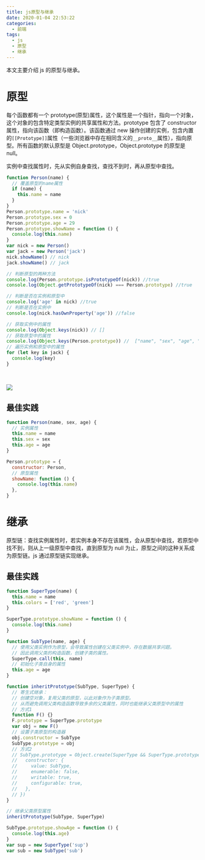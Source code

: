 ```yaml
---
title: js原型与继承
date: 2020-01-04 22:53:22
categories:
  - 前端
tags:
  - js
  - 原型
  - 继承
---
```


本文主要介绍 js 的原型与继承。

<!-- more -->

# 原型

每个函数都有一个 prototype(原型)属性，这个属性是一个指针，指向一个对象，这个对象的包含特定类型实例的共享属性和方法。prototype 包含了 constructor 属性，指向该函数（即构造函数）。该函数通过 new 操作创建的实例，包含内置的`[[Prototype]]`属性（一些浏览器中存在相同含义的`__proto__`属性），指向原型。所有函数的默认原型是 Object.prototype，Object.prototype 的原型是 null。

实例中查找属性时，先从实例自身查找，查找不到时，再从原型中查找。

```js
function Person(name) {
  // 覆盖原型的name属性
  if (name) {
    this.name = name
  }
}
Person.prototype.name = 'nick'
Person.prototype.sex = 0
Person.prototype.age = 29
Person.prototype.showName = function () {
  console.log(this.name)
}
var nick = new Person()
var jack = new Person('jack')
nick.showName() // nick
jack.showName() // jack

// 判断原型的两种方法
console.log(Person.prototype.isPrototypeOf(nick)) //true
console.log(Object.getPrototypeOf(nick) === Person.prototype) //true

// 判断是否在实例和原型中
console.log('age' in nick) //true
// 判断是否在实例中
console.log(nick.hasOwnProperty('age')) //false

// 获取实例中的属性
console.log(Object.keys(nick)) // []
// 获取原型中的属性
console.log(Object.keys(Person.prototype)) //  ["name", "sex", "age", "showName"]
// 遍历实例和原型中的属性
for (let key in jack) {
  console.log(key)
}
```

</br>

![](/medias/js-prototype/1.png)

## 最佳实践

```js
function Person(name, sex, age) {
  // 实例属性
  this.name = name
  this.sex = sex
  this.age = age
}

Person.prototype = {
  constructor: Person,
  // 原型属性
  showName: function () {
    console.log(this.name)
  },
}
```

# 继承

原型链：查找实例属性时，若实例本身不存在该属性，会从原型中查找，若原型中找不到，则从上一级原型中查找，直到原型为 null 为止，原型之间的这种关系成为原型链。js 通过原型链实现继承。

## 最佳实践

```js
function SuperType(name) {
  this.name = name
  this.colors = ['red', 'green']
}

SuperType.prototype.showName = function () {
  console.log(this.name)
}

function SubType(name, age) {
  // 使用父类实例作为原型，会导致属性创建在父类实例中，存在数据共享问题。
  // 因此调用父类的构造函数，创建子类的属性。
  SuperType.call(this, name)
  // 初始化子类自身的属性
  this.age = age
}

function inheritPrototype(SubType, SuperType) {
  // 寄生式继承：
  // 创建空对象，复用父类的原型，以此对象作为子类原型。
  // 从而避免调用父类构造函数导致多余的父类属性，同时也能继承父类原型中的属性
  // 方式1
  function F() {}
  F.prototype = SuperType.prototype
  var obj = new F()
  // 设置子类原型的构造器
  obj.constructor = SubType
  SubType.prototype = obj
  // 方式2
  // SubType.prototype = Object.create(SuperType && SuperType.prototype, {
  //   constructor: {
  //     value: SubType,
  //     enumerable: false,
  //     writable: true,
  //     configurable: true,
  //   },
  // })
}

// 继承父类原型属性
inheritPrototype(SubType, SuperType)

SubType.prototype.showAge = function () {
  console.log(this.age)
}
var sup = new SuperType('sup')
var sub = new SubType('sub')
```
